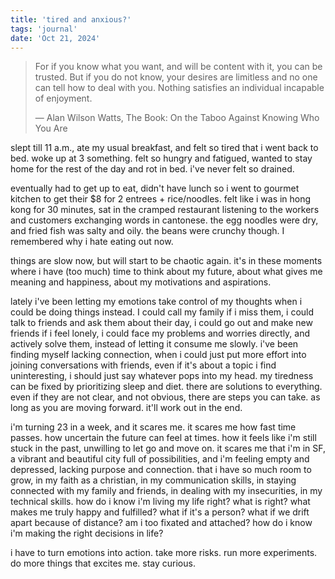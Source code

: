 ```yaml
---
title: 'tired and anxious?'
tags: 'journal'
date: 'Oct 21, 2024'
---
```


> For if you know what you want, and will be content with it, you can be trusted. But if you do not know, your desires are limitless and no one can tell how to deal with you. Nothing satisfies an individual incapable of enjoyment.
>
> ― Alan Wilson Watts, The Book: On the Taboo Against Knowing Who You Are

slept till 11 a.m., ate my usual breakfast, and felt so tired that i went back to bed. woke up at 3 something. felt so hungry and fatigued, wanted to stay home for the rest of the day and rot in bed. i've never felt so drained.

eventually had to get up to eat, didn't have lunch so i went to gourmet kitchen to get their $8 for 2 entrees + rice/noodles. felt like i was in hong kong for 30 minutes, sat in the cramped restaurant listening to the workers and customers exchanging words in cantonese. the egg noodles were dry, and fried fish was salty and oily. the beans were crunchy though. I remembered why i hate eating out now.

things are slow now, but will start to be chaotic again. it's in these moments where i have (too much) time to think about my future, about what gives me meaning and happiness, about my motivations and aspirations.

lately i've been letting my emotions take control of my thoughts when i could be doing things instead. I could call my family if i miss them, i could talk to friends and ask them about their day, i could go out and make new friends if i feel lonely, i could face my problems and worries directly, and actively solve them, instead of letting it consume me slowly. i've been finding myself lacking connection, when i could just put more effort into joining conversations with friends, even if it's about a topic i find uninteresting, i should just say whatever pops into my head. my tiredness can be fixed by prioritizing sleep and diet. there are solutions to everything. even if they are not clear, and not obvious, there are steps you can take. as long as you are moving forward. it'll work out in the end.

i'm turning 23 in a week, and it scares me. it scares me how fast time passes. how uncertain the future can feel at times. how it feels like i'm still stuck in the past, unwilling to let go and move on. it scares me that i'm in SF, a vibrant and beautiful city full of possibilities, and i'm feeling empty and depressed, lacking purpose and connection. that i have so much room to grow, in my faith as a christian, in my communication skills, in staying connected with my family and friends, in dealing with my insecurities, in my technical skills. how do i know i'm living my life right? what is right? what makes me truly happy and fulfilled? what if it's a person? what if we drift apart because of distance? am i too fixated and attached? how do i know i'm making the right decisions in life?

i have to turn emotions into action. take more risks. run more experiments. do more things that excites me. stay curious.
